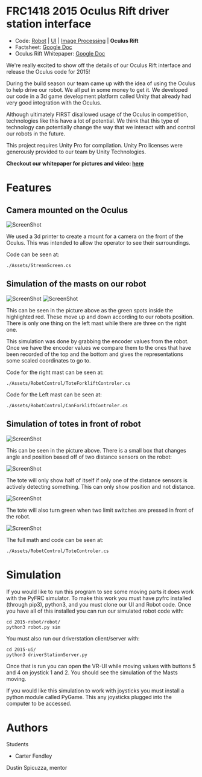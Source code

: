 FRC1418 2015 Oculus Rift driver station interface
=================================================

* Code: [Robot](https://github.com/frc1418/2015-robot) | [UI](https://github.com/frc1418/2015-ui) | [Image Processing](https://github.com/frc1418/2015-vision) | **Oculus Rift**
* Factsheet: [Google Doc](https://docs.google.com/document/d/1irbUm-Qfxz_Ua2XiB5KzYWG2Ec5Xhr038NqL-k4FveA)
* Oculus Rift Whitepaper: [Google Doc](https://docs.google.com/document/d/1-8BB0rzydTxpMA9buoe7J2LLSpy6g8wTbeJXNPeNb_0/)

We're really excited to show off the details of our Oculus Rift interface and
release the Oculus code for 2015!

During the build season our team came up with the idea of using the 
Oculus to help drive our robot. We all put in some money to get it.
We developed our code in a 3d game development platform called Unity
that already had very good integration with the Oculus.

Although ultimately FIRST disallowed usage of the Oculus in competition,
technologies like this have a lot of potential. We think that this type
of technology can potentially change the way that we interact with and
control our robots in the future.

This project requires Unity Pro for compilation. Unity Pro licenses were
generously provided to our team by Unity Technologies.

**Checkout our whitepaper for pictures and video: [here](https://docs.google.com/document/d/1-8BB0rzydTxpMA9buoe7J2LLSpy6g8wTbeJXNPeNb_0/)**

Features
================

Camera mounted on the Oculus
------------

![ScreenShot](Pictures/CameraWindow.png)

We used a 3d printer to create a mount for a camera on the front of the
Oculus. This was intended to allow the operator to see their surroundings.

Code can be seen at:

    ./Assets/StreamScreen.cs
	
Simulation of the masts on our robot
-----------------------------

![ScreenShot](Pictures/RobotMasts.JPG)
![ScreenShot](Pictures/Mast.png)

This can be seen in the picture above as the green spots inside the
highlighted red. These move up and down according to our robots
position. There is only one thing on the left mast while there are
three on the right one.

This simulation was done by grabbing the encoder values from the robot.
Once we have the encoder values we compare them to the ones that have
been recorded of the top and the bottom and gives the representations
some scaled coordinates to go to.

Code for the right mast can be seen at:

    ./Assets/RobotControl/ToteForkliftControler.cs
    
Code for the Left mast can be seen at:

    ./Assets/RobotControl/CanForkliftControler.cs
	
Simulation of totes in front of robot
--------------------

![ScreenShot](Pictures/Tote.png)

This can be seen in the picture above. There is a small box that changes
angle and position based off of two distance sensors on the robot:

![ScreenShot](Pictures/DistanceSensors.JPG)

The tote will only show half of itself if only one of the distance sensors
is actively detecting something. This can only show position and not distance.

![ScreenShot](Pictures/HalfTote.png)

The tote will also turn green when two limit switches are pressed in front of
the robot.

![ScreenShot](Pictures/ToteGreen.png)

The full math and code can be seen at:

    ./Assets/RobotControl/ToteControler.cs
    
Simulation
================

If you would like to run this program to see some moving parts it does work with
the PyFRC simulator. To make this work you must have pyfrc installed (through pip3),
python3, and you must clone our UI and Robot code. Once you have all of this installed
you can run our simulated robot code with:

    cd 2015-robot/robot/
    python3 robot.py sim

You must also run our driverstation client/server with:

	cd 2015-ui/
    python3 driverStationServer.py
    
Once that is run you can open the VR-UI while moving values with buttons 5 and 4 on
joystick 1 and 2. You should see the simulation of the Masts moving.

If you would like this simulation to work with joysticks you must install a python
module called PyGame. This any joysticks plugged into the computer to be accessed.

Authors
=======

Students

* Carter Fendley

Dustin Spicuzza, mentor
